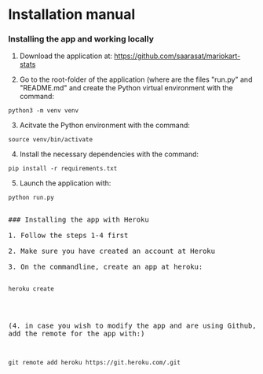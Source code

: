 # Installation manual

### Installing the app and working locally

1. Download the application at: https://github.com/saarasat/mariokart-stats

2. Go to the root-folder of the application (where are the files "run.py" and "README.md" and create the Python virtual environment with the command:

<pre><code>python3 -m venv venv</code></pre>

3. Acitvate the Python environment with the command:

<pre><code>source venv/bin/activate</code></pre>

4. Install the necessary dependencies with the command:

<pre><code>pip install -r requirements.txt</code></pre>

5. Launch the application with: 

<pre><code>python run.py</code><pre>

### Installing the app with Heroku 

1. Follow the steps 1-4 first

2. Make sure you have created an account at Heroku

3. On the commandline, create an app at heroku:

<pre><code>heroku create <name of your choosing></code></pre>

(4. in case you wish to modify the app and are using Github, you can add the remote for the app with:)

<pre><code>git remote add heroku https://git.heroku.com/<name-of-your-app>.git</code></pre>

